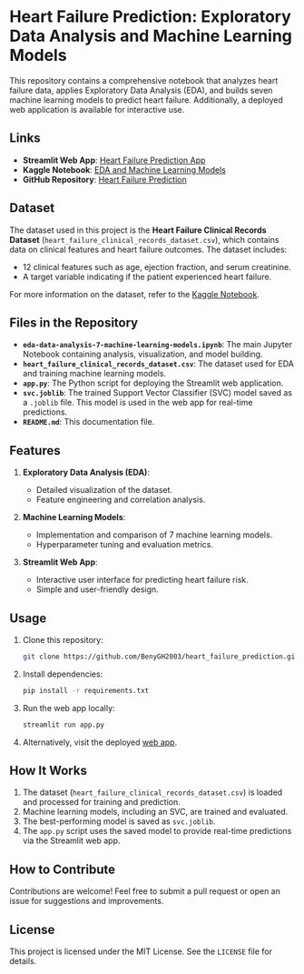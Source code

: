 
# Heart Failure Prediction: Exploratory Data Analysis and Machine Learning Models

This repository contains a comprehensive notebook that analyzes heart failure data, applies Exploratory Data Analysis (EDA), and builds seven machine learning models to predict heart failure. Additionally, a deployed web application is available for interactive use.

## Links
- **Streamlit Web App**: [Heart Failure Prediction App](https://heartfailureprediction-nk7dudqu5hffqkkby6kxqg.streamlit.app/)
- **Kaggle Notebook**: [EDA and Machine Learning Models](https://www.kaggle.com/code/benyamingheiji/eda-data-analysis-7-machine-learning-models)
- **GitHub Repository**: [Heart Failure Prediction](https://github.com/BenyGH2003/heart_failure_prediction/tree/main)

## Dataset
The dataset used in this project is the **Heart Failure Clinical Records Dataset** (`heart_failure_clinical_records_dataset.csv`), which contains data on clinical features and heart failure outcomes. The dataset includes:
- 12 clinical features such as age, ejection fraction, and serum creatinine.
- A target variable indicating if the patient experienced heart failure.

For more information on the dataset, refer to the [Kaggle Notebook](https://www.kaggle.com/code/benyamingheiji/eda-data-analysis-7-machine-learning-models).

## Files in the Repository
- **`eda-data-analysis-7-machine-learning-models.ipynb`**: The main Jupyter Notebook containing analysis, visualization, and model building.
- **`heart_failure_clinical_records_dataset.csv`**: The dataset used for EDA and training machine learning models.
- **`app.py`**: The Python script for deploying the Streamlit web application.
- **`svc.joblib`**: The trained Support Vector Classifier (SVC) model saved as a `.joblib` file. This model is used in the web app for real-time predictions.
- **`README.md`**: This documentation file.

## Features
1. **Exploratory Data Analysis (EDA)**:
   - Detailed visualization of the dataset.
   - Feature engineering and correlation analysis.
   
2. **Machine Learning Models**:
   - Implementation and comparison of 7 machine learning models.
   - Hyperparameter tuning and evaluation metrics.

3. **Streamlit Web App**:
   - Interactive user interface for predicting heart failure risk.
   - Simple and user-friendly design.

## Usage
1. Clone this repository:
   ```bash
   git clone https://github.com/BenyGH2003/heart_failure_prediction.git
   ```
2. Install dependencies:
   ```bash
   pip install -r requirements.txt
   ```
3. Run the web app locally:
   ```bash
   streamlit run app.py
   ```
4. Alternatively, visit the deployed [web app](https://heartfailureprediction-nk7dudqu5hffqkkby6kxqg.streamlit.app/).

## How It Works
1. The dataset (`heart_failure_clinical_records_dataset.csv`) is loaded and processed for training and prediction.
2. Machine learning models, including an SVC, are trained and evaluated.
3. The best-performing model is saved as `svc.joblib`.
4. The `app.py` script uses the saved model to provide real-time predictions via the Streamlit web app.

## How to Contribute
Contributions are welcome! Feel free to submit a pull request or open an issue for suggestions and improvements.

## License
This project is licensed under the MIT License. See the `LICENSE` file for details.

